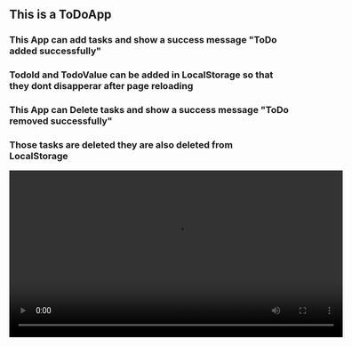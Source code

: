 <h2>This is a ToDoApp</h2>
<h3>This App can add tasks and show a success message "ToDo added successfully"</h3>
<h3>TodoId and TodoValue can be  added in LocalStorage so that they dont disapperar after page reloading </h3>
<h3>This App can Delete tasks and show a success message "ToDo removed successfully" </h3>
<h3>Those tasks are deleted they are also deleted from LocalStorage </h3>
<video controls width="600">
  <source src="https://raw.githubusercontent.com/rifatsust51/ToDoListAPP/main/videos/Untitled_Project_V1.mp4" type="video/mp4">
  Your browser does not support the video tag.
</video>





